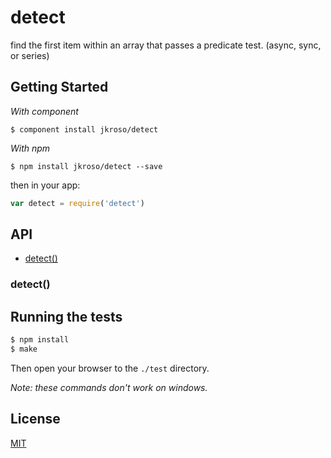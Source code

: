 
# detect

  find the first item within an array that passes a predicate test. (async, sync, or series)

## Getting Started

_With component_  

	$ component install jkroso/detect

_With npm_  

	$ npm install jkroso/detect --save

then in your app:

```js
var detect = require('detect')
```

## API

- [detect()](#detect)

### detect()

## Running the tests

```bash
$ npm install
$ make
```
Then open your browser to the `./test` directory.

_Note: these commands don't work on windows._ 

## License 

[MIT](License)
